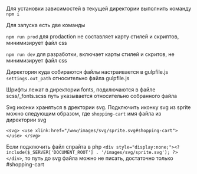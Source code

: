 Для установки зависимостей в текущей директории выполнить команду `npm i`

Для запуска есть две команды

`npm run prod` для prodaction не составляет карту стилей и скриптов, минимизирует файл css

`npm run dev` для разработки, включает карты стилей и скритов, не минимизирует файл css

Директория куда собираются файлы настраивается в gulpfile.js `settings.out_path` относительно файла gulpfile.js

Шрифты лежат в директории fonts, подключаются в файле scss/_fonts.scss путь указывается относительно собранного файла

Svg иконки храняться в дректории svg. Подключить иконку svg из sprite можно следующим образом, где `shopping-cart` имя файла из 
директории svg

`<svg>
    <use xlink:href="/www/images/svg/sprite.svg#shopping-cart"></use>
</svg>`

Если подключить файл спрайта в php `<div style="display:none;"><? include($_SERVER['DOCUMENT_ROOT'] . '/images/svg/sprite.svg'); ?></div>`, 
то путь до svg файла можно не писать, достаточно только #shopping-cart


